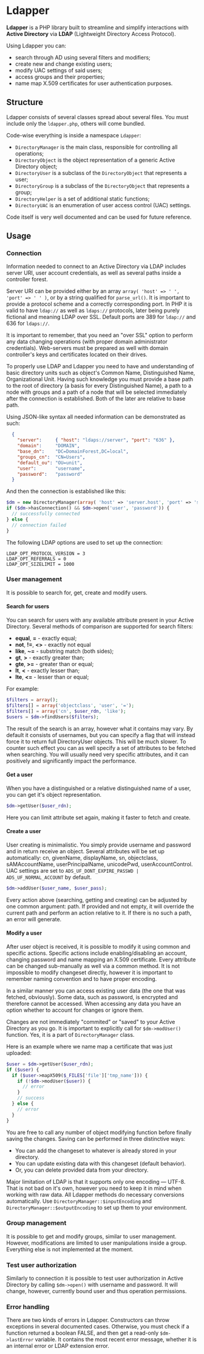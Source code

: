 # Ldapper
__Ldapper__ is a PHP library built to streamline and simplify interactions with __Active Directory__ via __LDAP__ (Lightweight Directory Access Protocol).

Using Ldapper you can:
  *	search through AD using several filters and modifiers;
  *	create new and change existing users;
  *	modify UAC settings of said users;
  *	access groups and their properties;
  *	name map X.509 certificates for user authentication purposes.

## Structure
Ldapper consists of several classes spread about several files. You must include only the `ldapper.php`, others will come bundled.

Code-wise everything is inside a namespace `Ldapper`:
  *	`DirectoryManager` is the main class, responsible for controlling all operations;
  * `DirectoryObject` is the object representation of a generic Active Directory object;
  *	`DirectoryUser` is a subclass of the `DirectoryObject` that represents a user;
  *	`DirectoryGroup` is a subclass of the `DirectoryObject` that represents a group;
  *	`DirectoryHelper` is a set of additional static functions; 
  *	`DirectoryUAC` is an enumeration of user access control (UAC) settings.

Code itself is very well documented and can be used for future reference.

## Usage
### Connection
Information needed to connect to an Active Directory via LDAP includes server URI, user account credentials, as well as several paths inside a controller forest.

Server URI can be provided either by an array `array( 'host' => ' ', 'port' => ' ' )`, or by a string qualified for `parse_url()`. It is important to provide a protocol scheme and a correctly corresponding port. In PHP it is valid to have `ldap://` as well as `ldaps://` protocols, later being purely fictional and  meaning LDAP over SSL. Default ports are 389 for `ldap://` and 636 for `ldaps://`.

It is important to remember, that you need an "over SSL" option to perform any data changing operations (with proper domain administrator credentials). Web-servers must be prepared as well with domain controller's keys and certificates located on their drives.

To properly use LDAP and Ldapper you need to have and understanding of basic directory units such as object's Common Name, Distinguished Name, Organizational Unit. Having such knowledge you must provide a base path to the root of directory (a basis for every Distinguished Name), a path to a node with groups and a path of a node that will be selected immediately after the connection is established. Both of the later are relative to base path.   

Using JSON-like syntax all needed information can be demonstrated as such:
```json
  {
    "server":     { "host": "ldaps://server", "port": "636" },
    "domain":     "DOMAIN",
    "base_dn":    "DC=DomainForest,DC=local",
    "groups_cn":  "CN=Users",
    "default_ou": "OU=unit",
    "user":       "username",
    "password":   "password"
  }
```

And then the connection is established like this:
```php
$dm = new DirectoryManager(array( 'host' => 'server.host', 'port' => 'server.port' ), 'base_dn', 'groups_cn', 'default_ou');
if ($dm->hasConnection() && $dm->open('user', 'password')) {
  // successfully connected
} else {
  // connection failed
}
```
  
The following LDAP options are used to set up the connection:
```
LDAP_OPT_PROTOCOL_VERSION = 3
LDAP_OPT_REFERRALS = 0
LDAP_OPT_SIZELIMIT = 1000
```

### User management
It is possible to search for, get, create and modify users. 

#### Search for users
You can search for users with any available attribute present in your Active Directory. Several methods of comparison are supported for search filters:
  *	__equal__, __=__ - exactly equal;
  *	__not__, __!=__, __<>__ - exactly not equal
  *	__like__, __~=__ - substring match (both sides);
  *	__gt__, __>__ - exactly greater than;
  *	__gte__, __>=__ - greater than or equal;
  *	__lt__, __<__ - exactly lesser than;
  *	__lte__, __<=__ - lesser than or equal;
  
For example:
```php
$filters = array();
$filters[] = array('objectclass', 'user', '=');
$filters[] = array('cn', $user_rdn, 'like');
$users = $dm->findUsers($filters);
```

The result of the search is an array, however what it contains may vary. By default it consists of usernames, but you can specify a flag that will instead force it to return full DirectoryUser objects. This will be much slower. To counter such effect you can as well specify a set of attributes to be fetched when searching. You will usually need very specific attributes, and it can positively and significantly impact the performance. 

#### Get a user
When you have a distinguished or a relative distinguished name of a user, you can get it's object representation.
```php
$dm->getUser($user_rdn);
```

Here you can limit attribute set again, making it faster to fetch and create.

#### Create a user
User creating is minimalistic. You simply provide username and password and in return receive an object. Several attributes will be set up automatically: cn, givenName, displayName, sn, objectclass, sAMAccountName, userPrincipalName, unicodePwd, userAccountControl. UAC settings are set to `ADS_UF_DONT_EXPIRE_PASSWD | ADS_UF_NORMAL_ACCOUNT` by default.
```php
$dm->addUser($user_name, $user_pass);
```

Every action above (searching, getting and creating) can be adjusted by one common argument: path. If provided and not empty, it will override the current path and perform an action relative to it. If there is no such a path, an error will generate.

#### Modify a user
After user object is received, it is possible to modify it using common and specific actions. Specific actions include enabling/disabling an account, changing password and name mapping an X.509 certificate. Every attribute can be changed sub-manually as well via a common method. It is not impossible to modify changeset directly, however it is important to remember naming convention and to have proper encoding.
 
In a similar manner you can access existing user data (the one that was fetched, obviously). Some data, such as password, is encrypted and therefore cannot be accessed. When accessing any data you have an option whether to account for changes or ignore them.

Changes are not immediately "commited" or "saved" to your Active Directory as you go. It is important to explicitly call for `$dm->modUser()` function. Yes, it is a part of `DirectoryManager` class.

Here is an example where we name map a certificate that was just uploaded:
```php
$user = $dm->getUser($user_rdn);
if ($user) {
  if ($user->mapX509($_FILES['file']['tmp_name'])) {
    if (!$dm->modUser($user)) {
      // error
    }
    // success
  } else {
    // error
  }
}
```

You are free to call any number of object modifying function before finally saving the changes. Saving can be performed in three distinctive ways:
  * You can add the changeset to whatever is already stored in your directory.
  * You can update existing data with this changeset (default behavior).
  * Or, you can delete provided data from your directory.

Major limitation of LDAP is that it supports only one encoding — UTF-8. That is not bad on it's own, however you need to keep it in mind when working with raw data. All Ldapper methods do necessary conversions automatically. Use `DirectoryManager::$inputEncoding` and `DirectoryManager::$outputEncoding` to set up them to your environment.

### Group management
It is possible to get and modify groups, similar to user management. However, modifications are limited to user manipulations inside a group. Everything else is not implemented at the moment.

### Test user authorization
Similarly to connection it is possible to test user authorization in Active Directory by calling `$dm->open()` with username and password. It will change, however, currently bound user and thus operation permissions.

### Error handling
There are two kinds of errors in Ldapper. Constructors can throw exceptions in several documented cases. Otherwise, you must check if a function returned a boolean FALSE, and then get a read-only `$dm->lastError` variable. It contains the most recent error message, whether it is an internal error or LDAP extension error.
